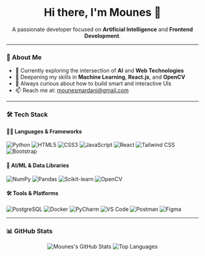 <h1 align="center">Hi there, I'm Mounes 👋</h1>

<p align="center">
  A passionate developer focused on <b>Artificial Intelligence</b> and <b>Frontend Development</b>.
</p>

---

### 🚀 About Me

- 🔭 Currently exploring the intersection of **AI** and **Web Technologies**
- 🌱 Deepening my skills in **Machine Learning**, **React.js**, and **OpenCV**
- 🧠 Always curious about how to build smart and interactive UIs
- 📫 Reach me at: [mounesmardani@gmail.com](mailto:mounesmardani@gmail.com)

---

### 🛠️ Tech Stack

#### 🧑‍💻 Languages & Frameworks  
![Python](https://img.shields.io/badge/-Python-3776AB?style=flat&logo=python&logoColor=white)
![HTML5](https://img.shields.io/badge/-HTML5-E34F26?style=flat&logo=html5&logoColor=white)
![CSS3](https://img.shields.io/badge/-CSS3-1572B6?style=flat&logo=css3&logoColor=white)
![JavaScript](https://img.shields.io/badge/-JavaScript-F7DF1E?style=flat&logo=javascript&logoColor=black)
![React](https://img.shields.io/badge/-React-20232A?style=flat&logo=react)
![Tailwind CSS](https://img.shields.io/badge/-Tailwind-38B2AC?style=flat&logo=tailwind-css)
![Bootstrap](https://img.shields.io/badge/-Bootstrap-7952B3?style=flat&logo=bootstrap&logoColor=white)

#### 🧠 AI/ML & Data Libraries  
![NumPy](https://img.shields.io/badge/-NumPy-013243?style=flat&logo=numpy)
![Pandas](https://img.shields.io/badge/-Pandas-150458?style=flat&logo=pandas)
![Scikit-learn](https://img.shields.io/badge/-Scikit--learn-F7931E?style=flat&logo=scikit-learn&logoColor=white)
![OpenCV](https://img.shields.io/badge/-OpenCV-5C3EE8?style=flat&logo=opencv&logoColor=white)

#### 🛠 Tools & Platforms  
![PostgreSQL](https://img.shields.io/badge/-PostgreSQL-336791?style=flat&logo=postgresql&logoColor=white)
![Docker](https://img.shields.io/badge/-Docker-2496ED?style=flat&logo=docker&logoColor=white)
![PyCharm](https://img.shields.io/badge/-PyCharm-000000?style=flat&logo=pycharm&logoColor=white)
![VS Code](https://img.shields.io/badge/-VSCode-007ACC?style=flat&logo=visual-studio-code)
![Postman](https://img.shields.io/badge/-Postman-FF6C37?style=flat&logo=postman&logoColor=white)
![Figma](https://img.shields.io/badge/-Figma-F24E1E?style=flat&logo=figma&logoColor=white)

---

### 📊 GitHub Stats

<p align="center">
  <img src="https://github-readme-stats.vercel.app/api?username=mounesmardanii&show_icons=true&theme=tokyonight" alt="Mounes's GitHub Stats" />
  <img src="https://github-readme-stats.vercel.app/api/top-langs/?username=mounesmardanii&layout=compact&theme=tokyonight" alt="Top Languages" />
</p>
